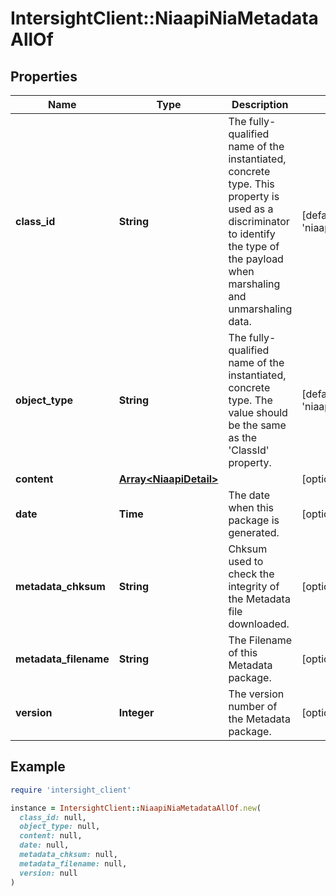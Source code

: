 # IntersightClient::NiaapiNiaMetadataAllOf

## Properties

| Name | Type | Description | Notes |
| ---- | ---- | ----------- | ----- |
| **class_id** | **String** | The fully-qualified name of the instantiated, concrete type. This property is used as a discriminator to identify the type of the payload when marshaling and unmarshaling data. | [default to &#39;niaapi.NiaMetadata&#39;] |
| **object_type** | **String** | The fully-qualified name of the instantiated, concrete type. The value should be the same as the &#39;ClassId&#39; property. | [default to &#39;niaapi.NiaMetadata&#39;] |
| **content** | [**Array&lt;NiaapiDetail&gt;**](NiaapiDetail.md) |  | [optional] |
| **date** | **Time** | The date when this package is generated. | [optional] |
| **metadata_chksum** | **String** | Chksum used to check the integrity of the Metadata file downloaded. | [optional] |
| **metadata_filename** | **String** | The Filename of this Metadata package. | [optional] |
| **version** | **Integer** | The version number of the Metadata package. | [optional] |

## Example

```ruby
require 'intersight_client'

instance = IntersightClient::NiaapiNiaMetadataAllOf.new(
  class_id: null,
  object_type: null,
  content: null,
  date: null,
  metadata_chksum: null,
  metadata_filename: null,
  version: null
)
```

